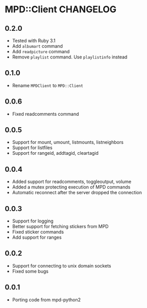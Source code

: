 # MPD::Client CHANGELOG

## 0.2.0

* Tested with Ruby 3.1
* Add `albumart` command
* Add `readpicture` command
* Remove `playlist` command. Use `playlistinfo` instead

## 0.1.0

* Rename `MPDClient` to `MPD::Client`

## 0.0.6

* Fixed readcomments command

## 0.0.5

* Support for mount, umount, listmounts, listneighbors
* Support for listfiles
* Support for rangeid, addtagid, cleartagid

## 0.0.4

* Added support for readcomments, toggleoutput, volume
* Added a mutex protecting execution of MPD commands
* Automatic reconnect after the server dropped the connection

## 0.0.3

* Support for logging
* Better support for fetching stickers from MPD
* Fixed sticker commands
* Add support for ranges

## 0.0.2

* Support for connecting to unix domain sockets
* Fixed some bugs

## 0.0.1

* Porting code from mpd-python2

